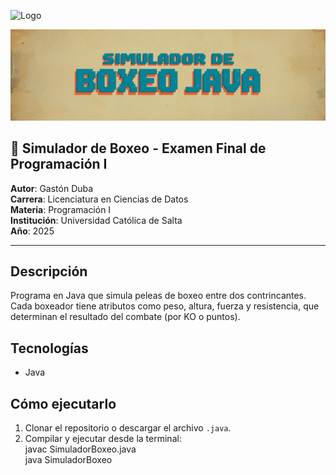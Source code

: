 ![Logo](https://www.brincar.org.ar/wp-content/uploads/2017/12/ucasal_c.png)
<!-- ![Banner](https://static1.thegamerimages.com/wordpress/wp-content/uploads/2019/11/Greatest-Heavyweights.jpg?q=50&fit=crop&w=525&dpr=1.5) -->
![Banner](banner_2.jpg)


## 🥊 Simulador de Boxeo - Examen Final de Programación I  

**Autor**: Gastón Duba  
**Carrera**: Licenciatura en Ciencias de Datos  
**Materia**: Programación I  
**Institución**: Universidad Católica de Salta  
**Año**: 2025  

---

## Descripción  
Programa en Java que simula peleas de boxeo entre dos contrincantes. Cada boxeador tiene atributos como peso, altura, fuerza y resistencia, que determinan el resultado del combate (por KO o puntos).  

## Tecnologías  
- Java

## Cómo ejecutarlo  
1. Clonar el repositorio o descargar el archivo `.java`.  
2. Compilar y ejecutar desde la terminal:  
   javac SimuladorBoxeo.java  
   java SimuladorBoxeo